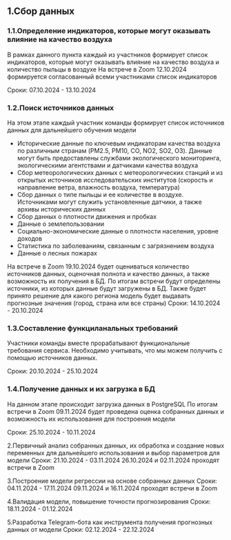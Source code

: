 ## 1.Сбор данных
### 1.1.Определение индикаторов, которые могут оказывать влияние на качество воздуха
В рамках данного пункта каждый из участников формирует список индикаторов, которые могут оказывать влияние на качество воздуха и количество пыльцы в воздухе
На встрече в Zoom 12.10.2024 формируется согласованный всеми участниками список индикаторов

Сроки: 07.10.2024 - 13.10.2024
  
### 1.2.Поиск источников данных
На этом этапе каждый участник команды формирует список источников данных для дальнейшего обучения модели
* Исторические данные по ключевым индикаторам качества воздуха по различным странам (PM2.5, PM10, CO, NO2, SO2, O3). Данные могут быть предоставлены службами экологического мониторинга, экологическими агентствами и датчиками качества воздуха
* Сбор метеорологических данных с метеорологических станций и из открытых источников исследовательских институтов (скорость и направление ветра, влажность воздуха, температура)
* Сбор данных о типе пыльцы и ее количестве в воздухе. Источниками могут служить установленные датчики, а также архивы исторических данных
* Сбор данных о плотности движения и пробках
* Данные о землепользовании
* Социально-экономические данные о плотности населения, уровне доходов
* Статистика по заболеваниям, связанным с загрязнением воздуха
* Данные о лесных пожарах

На встрече в Zoom 19.10.2024 будет оцениваться количество источников данных, оценочная полнота и качество данных, а также возможность их получения в БД. По итогам встречи будут определены источники, из которых данные будут загружены в БД. Также будет принято решение для какого региона модель будет выдавать прогнозные значения (город, страна или все страны)
Сроки: 14.10.2024 - 20.10.2024

### 1.3.Составление функциланальных требований
Участники команды вместе прорабатывают функциональные требования сервиса. Необходимо учитывать, что мы можем получить с помощью источников данных.

Сроки: 20.10.2024 - 25.10.2024

### 1.4.Получение данных и их загрузка в БД
На данном этапе происходит загрузка данных в PostgreSQL
По итогам встречи в Zoom 09.11.2024 будет проведена оценка собранных данных и возможность их использования для построения модели

Сроки: 25.10.2024 - 10.11.2024


2.Первичный анализ собранных данных, их обработка и создание новых переменных для дальнейшего использования и выбор параметров для модели
Сроки: 21.10.2024 - 03.11.2024
26.10.2024 и 02.11.2024 проходят встречи в Zoom

3.Построение модели регрессии на основе собранных данных
Сроки: 04.11.2024 - 17.11.2024
09.11.2024 и 16.11.2024 проходят встречи в Zoom

4.Валидация модели, повышение точности прогнозирования
Сроки: 18.11.2024 - 01.12.2024

5.Разработка Telegram-бота как инструмента получения прогнозных данных от модели
Сроки: 02.12.2024 - 22.12.2024

